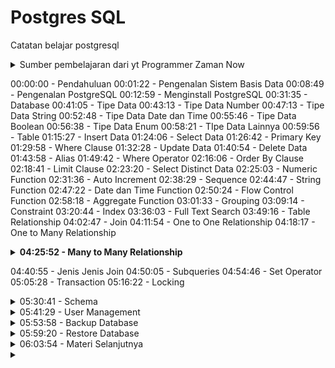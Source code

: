 # Postgres SQL

Catatan belajar postgresql 
<details> 
<summary> Sumber pembelajaran dari yt Programmer Zaman Now  </summary>

https://youtu.be/iEeveYoD0SA?si=wGV7oYYJ0rdBuUWG

</details>

00:00:00 - Pendahuluan
00:01:22 - Pengenalan Sistem Basis Data
00:08:49 - Pengenalan PostgreSQL
00:12:59 - Menginstall PostgreSQL
00:31:35 - Database
00:41:05 - Tipe Data
00:43:13 - Tipe Data Number
00:47:13 - Tipe Data String
00:52:48 - Tipe Data Date dan Time
00:55:46 - Tipe Data Boolean
00:56:38 - Tipe Data Enum
00:58:21 - TIpe Data Lainnya
00:59:56 - Table
01:15:27 - Insert Data
01:24:06 - Select Data
01:26:42 - Primary Key
01:29:58 - Where Clause
01:32:28 - Update Data
01:40:54 - Delete Data
01:43:58 - Alias
01:49:42 - Where Operator
02:16:06 - Order By Clause
02:18:41 - Limit Clause
02:23:20 - Select Distinct Data
02:25:03 - Numeric Function
02:31:36 - Auto Increment
02:38:29 - Sequence
02:44:47 - String Function
02:47:22 - Date dan Time Function
02:50:24 - Flow Control Function
02:58:18 - Aggregate Function
03:01:33 - Grouping
03:09:14 - Constraint
03:20:44 - Index
03:36:03 - Full Text Search
03:49:16 - Table Relationship
04:02:47 - Join
04:11:54 - One to One Relationship
04:18:17 - One to Many Relationship

<details> 
<summary  style='font-weight:bold'> 04:25:52 - Many to Many Relationship </summary>

* Many to Many adalah relasi dimana ada relasi antara 2 tabel dimana table pertama bisa punya banyak relasi di table kedua, dan table kedua pun punya banyak relasi di table pertama


* Ini memang sedikit membingungkan, bagaimana caranya bisa relasi kebanyakan secara bolak balik, sedangkan di table kita cuma punya 1 kolom?

* Contoh relasi many to many adalah relasi antara produk dan penjualan, dimana setiap produk bisa dijual berkali kali, dan setiap penjualan bisa untuk lebih dari satu produk
</details>


04:40:55 - Jenis Jenis Join
04:50:05 - Subqueries
04:54:46 - Set Operator
05:05:28 - Transaction
05:16:22 - Locking




<!-- Materi schema -->
<details>
<summary>05:30:41 - Schema </summary>
Di POSTGRESQL terdapat fitur schema, secara default saat membuat  table sebenarnya kita membuat dan menyimpan data table kita di dalam schema public. Gambarannya sama seperti kita menyimpan file-file didalam sebuah folder. 
![diagram schema](/postgresql/img/diagram_schema.png)

Di Postgresql kita bisa membuat schema sendiri, berikut sql untuk schema: 
```sql 
--melihat current schema  
select current_schema();
show search_path;
-- membuat dan emnghapus schema
create schema contoh;
create schema contoh1;
-- hati-hati bisa menghapus seluruh schema 
drop schema contoh;
drop schema contoh1;
-- pindah schema dari public ke contoh
set search_path to contoh;
```
Dengan adanya schema ini memungkinkan kita untuk membuat 2 tabel dengan nama yang sama disatu database tetapi berbeda schema. Saat kita membuat table otomatis table akan dibuat pada schema yang sedang dipilih ``current_schema``. Maka ketika kita ingin mengakses ataupun melakukan perubahan pada schema lain dari schema yang digunakan, kita bisa menambahkan nama ``nama_schema.nama_table`` di sqlnya. Misalkan :
```sql 
-- current_schema di contoh, ingin melihat table produk di schema public:
select * from public.products;
-- currrent_schema di public, ingin membuat table di schema contoh
create table contoh.products(
	id serial not null,
	name varchar(100) not null,
	primary key(id)
);
-- insert ke products yang ada di schema contoh saat berada di schema public
insert into contoh.products(name)
values  ('iphone'),
        ('Play station');
```
</details>




<!-- materi user management -->
<details>
<summary> 05:41:29 - User Management </summary>
Secara default user utama yang dibuat otomatis saat installasi postgres (nama user linux/mac) itu defaultnya memiliki hak akses super administrator. Proses memanage user hanya bisa dilakukan oleh user yang memiliki hak akses super administrator.

> pro tip: sebaiknya saat menggunakan postgresSQL aplikasi yang dibuat/diproduction, tidak disarankan menggunakan user utama. lebih baik membuat user baru yang khusus untuk tiap aplikasi dan dibatasi hak aksesnya untuk tiap user tersebut.

SQL membuat dan menghapus user, detail perintahnya bisa dilihat [disini](https://www.postgresql.org/docs/current/sql-createrole.html). Contoh sql membuat dan menghapus user:
```sql
-- membuat
create role yusuf;
create role anisa;
-- menghapus
drop role yusuf;
drop role anisa;
```
sql merubah user, detail dokumentasinya bisa dilihat [disini](https://www.postgresql.org/docs/current/sql-alterrole.html). Contoh sql merubah user:
```sql
-- merubah password user 
alter role yusuf login password 'rahasia';
alter role anisa login password 'rahasia';
```
Adapun cara untuk memberikan hak akses pada user yaitu dengan ``grant``, detailnya bisa dilihat [disini](https://www.postgresql.org/docs/current/sql-grant.html). Contoh penggunaan grant:
```sql
-- memberi hak akses update, insert, dan select user "yusuf" pada semua table di schema public
grant insert, update, select on all tables in schema public to yusuf;
-- memberi hak akses menggunakan dan update sequence "guestbooks_id_seq" untuk user "yusuf"
grant usage, select, update on guestbooks_id_seq to yusuf;
-- memberi hak akses insert, update, select user "anisa" pada table customer saja
grant insert, update, select on customer to anisa;
```
</details>



<!-- Materi backup -->
<details>
<summary>05:53:58 - Backup Database </summary>

> Pro tips : ada baiknya kita selalu melakukan backup data secara reguler

Untuk melakukan backup database tidak menggunakan perintah SQL, melainkan menggunakan command postgreSQL, namanya adalah ``pg_dump`` [lebih detailnya](https://www.postgresql.org/docs/current/app-pgdump.html).
```
pg_dump --host=localhost --port=5432 --dbname=belajar --username=yourname --format=plain --file=Users/yourname/backup.sql
```
</details>



<!-- materi restore -->
<details>
<summary>05:59:20 - Restore Database </summary>
Buat database baru dengan nama ``belajar_restore``

```sql 
create database belajar_restore;
```
lalu restore backup sebelumnya backup.sql ke db belajar_restore dengan perintah psql :

```
psql --host=localhost --port=5432 --dbname=belajar_restore --username=yourname --file=Users/yourname/backup.sql 
```
</details>



<!-- materi selanjutnya -->
<details>
<summary> 06:03:54 - Materi Selanjutnya</summary>
Postgresql dah tamat materi selanjutnya:

* postgresql ACID
* postgresql table partitioning
* studi kasus database desing psql
* belajar bahasa pemograman
</details>



<details>
<summary> </summary>
</details>



